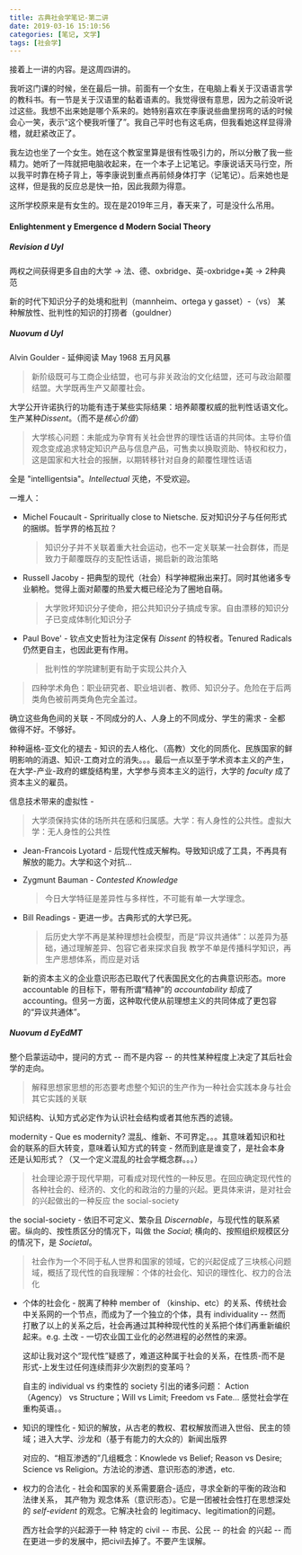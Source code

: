 ```yaml
---
title: 古典社会学笔记-第二讲
date: 2019-03-16 15:10:56
categories: [笔记, 文学]
tags: [社会学]
---
```


接着上一讲的内容。是这周四讲的。

我听这门课的时候，坐在最后一排。前面有一个女生，在电脑上看关于汉语语言学的教科书。有一节是关于汉语里的黏着语素的。我觉得很有意思，因为之前没听说过这些。我想不出来她是哪个系来的。她特别喜欢在李康说些曲里拐弯的话的时候会心一笑，表示“这个梗我听懂了”。我自己平时也有这毛病，但我看她这样显得滑稽，就赶紧改正了。

我左边也坐了一个女生。她在这个教室里算是很有性吸引力的，所以分散了我一些精力。她听了一阵就把电脑收起来，在一个本子上记笔记。李康说话天马行空，所以我平时靠在椅子背上，等李康说到重点再前倾身体打字（记笔记）。后来她也是这样，但是我的反应总是快一拍，因此我颇为得意。

这所学校原来是有女生的。现在是2019年三月，春天来了，可是没什么吊用。

<!--more-->

#### Enlightenment y Emergence d Modern Social Theory

##### Revision d UyI

两权之间获得更多自由的大学 -> 法、德、oxbridge、英-oxbridge+美 -> 2种典范

新的时代下知识分子的处境和批判（mannheim、ortega y gasset）-（vs） 某种解放性、批判性的知识的打捞者（gouldner）

##### Nuovum d UyI

Alvin Goulder - 延伸阅读 May 1968 五月风暴

> 新阶级既可与工商企业结盟，也可与非关政治的文化结盟，还可与政治颠覆结盟。大学既再生产又颠覆社会。

大学公开许诺执行的功能有违于某些实际结果：培养颠覆权威的批判性话语文化。 生产某种*Dissent*。（而不是*核心价值*）

> 大学核心问题：未能成为孕育有关社会世界的理性话语的共同体。主导价值观念变成追求特定知识产品与信息产品，可售卖以换取资助、特权和权力，这是国家和大社会的报酬，以期转移针对自身的颠覆性理性话语

全是 "intelligentsia"。*Intellectual* 灭绝，不受欢迎。

一堆人：

- Michel Foucault - Spriritually close to Nietsche. 反对知识分子与任何形式的捆绑。哲学界的格瓦拉？
  
  > 知识分子并不关联着重大社会运动，也不一定关联某一社会群体，而是致力于颠覆既存的支配性话语，揭启新的政治策略

- Russell Jacoby - 把典型的现代（社会）科学神棍揪出来打。同时其他诸多专业躺枪。觉得上面对颠覆的热爱大概已经沦为了圈地自萌。
  
  > 大学败坏知识分子使命，把公共知识分子搞成专家。自由漂移的知识分子已变成体制化知识分子

- Paul Bove' - 钦点文史哲社为注定保有 *Dissent* 的特权者。Tenured Radicals 仍然更自主，也因此更有作用。
  
  > 批判性的学院建制更有助于实现公共介入

> 四种学术角色：职业研究者、职业培训者、教师、知识分子。危险在于后两类角色被前两类角色完全盖过。

确立这些角色间的关联 - 不同成分的人、人身上的不同成分、学生的需求 - 全都做得不好。不够好。

种种逼格-亚文化的褪去 - 知识的去人格化、（高教）文化的同质化、民族国家的鲜明影响的消退、知识-工商对立的消失。。。最后一点以至于学术资本主义的产生，在大学-产业-政府的螺旋结构里，大学参与资本主义的运行，大学的 *faculty* 成了资本主义的雇员。

信息技术带来的虚拟性 - 

> 大学须保持实体的场所共在感和归属感。大学：有人身性的公共性。虚拟大学：无人身性的公共性

- Jean-Francois Lyotard - 后现代性成天解构。导致知识成了工具，不再具有解放的能力。大学和这个对抗...

- Zygmunt Bauman - *Contested Knowledge* 
  
  > 今日大学特征是差异性与多样性，不可能有单一大学理念。

- Bill Readings - 更进一步。古典形式的大学已死。
  
  > 后历史大学不再是某种理想社会模型，而是“异议共通体”：以差异为基础，通过理解差异、包容它者来探求自我
  > 教学不单是传播科学知识，再生产思想体系，而应是对话
  
  新的资本主义的企业意识形态已取代了代表国民文化的古典意识形态。more accountable 的目标下，带有所谓“精神”的 *accountability* 却成了 accounting。但另一方面，这种取代使从前理想主义的共同体成了更包容的“异议共通体”。

##### Nuovum d EyEdMT

整个启蒙运动中，提问的方式 -- 而不是内容 -- 的共性某种程度上决定了其后社会学的走向。

> 解释思想家思想的形态要考虑整个知识的生产作为一种社会实践本身与社会其它实践的关联

知识结构、认知方式必定作为认识社会结构或者其他东西的滤镜。

modernity - Que es modernity? 混乱、维新、不可界定。。。其意味着知识和社会的联系的巨大转变，意味着认知方式的转变 - 然而到底是谁变了，是社会本身还是认知形式？（又一个定义混乱的社会学概念群。。。）

> 社会理论源于现代早期，可看成对现代性的一种反思。在回应确定现代性的各种社会的、经济的、文化的和政治的力量的兴起。更具体来讲，是对社会的兴起做出的一种反应 the social-society

the social-society - 依旧不可定义、繁杂且 *Discernable*，与现代性的联系紧密。纵向的、按性质区分的情况下，叫做 the *Social*; 横向的、按照组织规模区分的情况下，是 *Societal*。

> 社会作为一个不同于私人世界和国家的领域，它的兴起促成了三块核心问题域，概括了现代性的自我理解：个体的社会化、知识的理性化、权力的合法化

- 个体的社会化 - 脱离了种种 member of （kinship、etc）的关系、传统社会中关系网的一个节点，而成为了一个独立的个体，具有 individuality -- 然而打散了以上的关系之后，社会再通过其种种现代性的关系把个体们再重新编织起来。e.g. 土改 - 一切农业国工业化的必然进程的必然性的来源。
  
   这却让我对这个“现代性”疑惑了，难道这种属于社会的关系，在性质-而不是形式-上发生过任何连续而非少次剧烈的变革吗？
  
  自主的 individual vs 约束性的 society 引出的诸多问题： Action（Agency） vs Structure；Will vs Limit; Freedom vs Fate... 感觉社会学在重构英语。。

- 知识的理性化 - 知识的解放，从古老的教权、君权解放而进入世俗、民主的领域；进入大学、沙龙和（基于有能力的大众的）新闻出版界
  
  对应的、“相互渗透的”几组概念：Knowlede vs Belief; Reason vs Desire; Science vs Religion。方法论的渗透、意识形态的渗透，etc. 

- 权力的合法化 - 社会和国家的关系需要磨合-适应，寻求全新的平衡的政治和法律关系， 其产物为 观念体系（意识形态）。它是一团被社会性打在思想深处的 *self-evident* 的观念。它解决社会的 legitimacy、legitimation的问题。
  
  西方社会学的兴起源于一种 特定的 civil -- 市民、公民 -- 的社会 的兴起 -- 而在更进一步的发展中，把civil去掉了。不要产生误解。